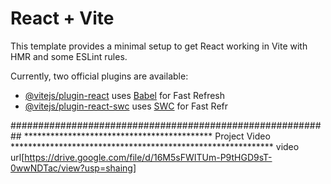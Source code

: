 # React + Vite

This template provides a minimal setup to get React working in Vite with HMR and some ESLint rules.

Currently, two official plugins are available:

- [@vitejs/plugin-react](https://github.com/vitejs/vite-plugin-react/blob/main/packages/plugin-react/README.md) uses [Babel](https://babeljs.io/) for Fast Refresh
- [@vitejs/plugin-react-swc](https://github.com/vitejs/vite-plugin-react-swc) uses [SWC](https://swc.rs/) for Fast Refr


########################################################## ******************************************* Project Video ************************************************************ video url[https://drive.google.com/file/d/16M5sFWITUm-P9tHGD9sT-0wwNDTac/view?usp=shaing]